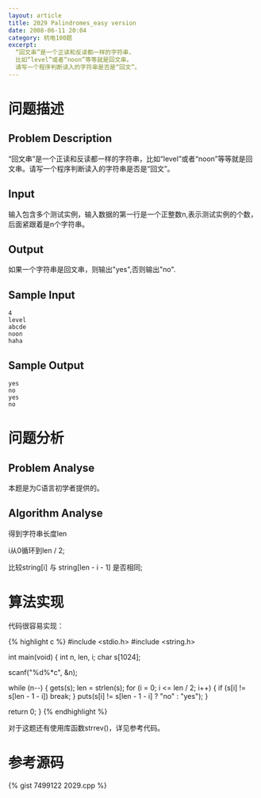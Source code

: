 ```yaml
---
layout: article
title: 2029 Palindromes_easy version
date: 2008-06-11 20:04
category: 杭电100题
excerpt:
  “回文串”是一个正读和反读都一样的字符串，
  比如“level”或者“noon”等等就是回文串。
  请写一个程序判断读入的字符串是否是“回文”。
---
```

# 问题描述

## Problem Description

“回文串”是一个正读和反读都一样的字符串，比如“level”或者“noon”等等就是回文串。请写一个程序判断读入的字符串是否是“回文”。

## Input

输入包含多个测试实例，输入数据的第一行是一个正整数n,表示测试实例的个数，后面紧跟着是n个字符串。

## Output

如果一个字符串是回文串，则输出"yes",否则输出"no".

## Sample Input

    4
    level
    abcde
    noon
    haha

## Sample Output

    yes
    no
    yes
    no

# 问题分析

## Problem Analyse

本题是为C语言初学者提供的。

## Algorithm Analyse

得到字符串长度len

i从0循环到len / 2;

比较string[i] 与 string[len - i - 1] 是否相同; 

# 算法实现

代码很容易实现：

{% highlight c %}
#include <stdio.h>
#include <string.h>

int main(void)
{
  int n, len, i;
  char s[1024];
  
  scanf("%d%*c", &n);
  
  while (n--)
  {
    gets(s);
    len = strlen(s);
    for (i = 0; i <= len / 2; i++)
    {
      if (s[i] != s[len - 1 - i])
        break;
    }
    puts(s[i] != s[len - 1 - i] ? "no" : "yes");
  }
  
  return 0;
}
{% endhighlight %}

对于这题还有使用库函数strrev()，详见参考代码。

# 参考源码

{% gist 7499122 2029.cpp %}
